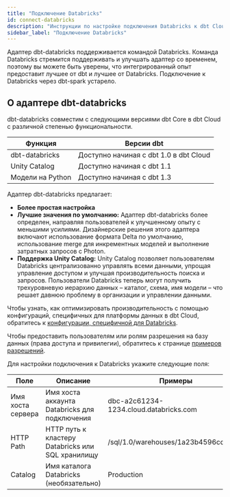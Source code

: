 ```yaml
---
title: "Подключение Databricks"
id: connect-databricks
description: "Инструкции по настройке подключения Databricks к dbt Cloud"
sidebar_label: "Подключение Databricks"
---
```


Адаптер dbt-databricks поддерживается командой Databricks. Команда Databricks стремится поддерживать и улучшать адаптер со временем, поэтому вы можете быть уверены, что интегрированный опыт предоставит лучшее от dbt и лучшее от Databricks. Подключение к Databricks через dbt-spark устарело.

## О адаптере dbt-databricks

dbt-databricks совместим с следующими версиями dbt Core в dbt Cloud с различной степенью функциональности.

| Функция | Версии dbt |
| ----- | ----------- | 
| dbt-databricks | Доступно начиная с dbt 1.0 в dbt Cloud |
| Unity Catalog | Доступно начиная с dbt 1.1 | 
| Модели на Python | Доступно начиная с dbt 1.3 |

Адаптер dbt-databricks предлагает:
- **Более простая настройка**
- **Лучшие значения по умолчанию:**
Адаптер dbt-databricks более определен, направляя пользователей к улучшенному опыту с меньшими усилиями. Дизайнерские решения этого адаптера включают использование формата Delta по умолчанию, использование merge для инкрементных моделей и выполнение затратных запросов с Photon.
- **Поддержка Unity Catalog:**
Unity Catalog позволяет пользователям Databricks централизованно управлять всеми данными, упрощая управление доступом и улучшая производительность поиска и запросов. Пользователи Databricks теперь могут получить трехуровневую иерархию данных – каталог, схема, имя модели – что решает давнюю проблему в организации и управлении данными.

Чтобы узнать, как оптимизировать производительность с помощью конфигураций, специфичных для платформы данных в dbt Cloud, обратитесь к [конфигурации, специфичной для Databricks](/reference/resource-configs/databricks-configs).

Чтобы предоставить пользователям или ролям разрешения на базу данных (права доступа и привилегии), обратитесь к странице [примеров разрешений](/reference/database-permissions/databricks-permissions).

Для настройки подключения к Databricks укажите следующие поля:

| Поле | Описание | Примеры |
| ----- | ----------- | -------- |
| Имя хоста сервера | Имя хоста аккаунта Databricks для подключения | dbc-a2c61234-1234.cloud.databricks.com |
| HTTP Path | HTTP путь к кластеру Databricks или SQL хранилищу | /sql/1.0/warehouses/1a23b4596cd7e8fg |
| Catalog | Имя каталога Databricks (необязательно) | Production |

<Lightbox src="/img/docs/dbt-cloud/cloud-configuring-dbt-cloud/dbt-databricks.png" title="Настройка подключения к Databricks с использованием адаптера dbt-databricks"/>